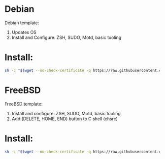 # Debian

Debian template:
1. Updates OS
2. Install and Configure: ZSH, SUDO, Motd, basic tooling

# Install:
```bash
sh -c "$(wget --no-check-certificate -q https://raw.githubusercontent.com/MrHpower/debian/master/Bash_script.sh -O -)"
```

# FreeBSD
FreeBSD template:
1. Install and configure: ZSH, SUDO, Motd, basic tooling
2. Add:(DELETE, HOME, END) button to C shell (chsrc)

# Install:
```bash
sh -c "$(wget --no-check-certificate -q https://raw.githubusercontent.com/MrHpower/debian/master/freebsd.sh -O -)"
```
